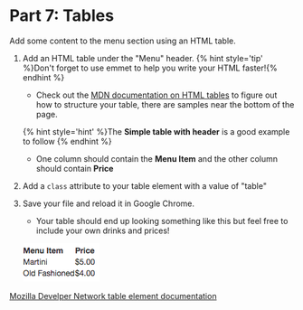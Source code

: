 # Part 7: Tables

Add some content to the menu section using an HTML table. 

1. Add an HTML table under the "Menu" header. 
{% hint style='tip' %}Don't forget to use emmet to help you write your HTML faster!{% endhint %}

    * Check out the [MDN documentation on HTML tables](https://developer.mozilla.org/en-US/docs/Web/HTML/Element/table) to figure out how to structure your table, there are samples near the bottom of the page.
    
    {% hint style='hint' %}The **Simple table with header** is a good example to follow {% endhint %}
    
    * One column should contain the **Menu Item** and the other column should contain **Price**
    
2. Add a `class` attribute to your table element with a value of "table"
    
3. Save your file and reload it in Google Chrome.

    * Your table should end up looking something like this but feel free to include your own drinks and prices!
    
    ![](/assets/table.png)


[Mozilla Develper Network table element documentation](https://developer.mozilla.org/en-US/docs/Web/HTML/Element/table)
